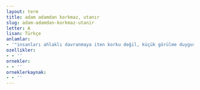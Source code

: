 ```yaml
---
layout: term
title: adam adamdan korkmaz, utanır
slug: adam-adamdan-korkmaz-utanir
letter: A
lisan: Türkçe
anlamlar:
- '"insanları ahlaklı davranmaya iten korku değil, küçük görülme duygusudur" anlamında kullanılan bir söz'
ozellikler:
- - ''
ornekler:
- - ''
orneklerkaynak:
- - ''
---
```

